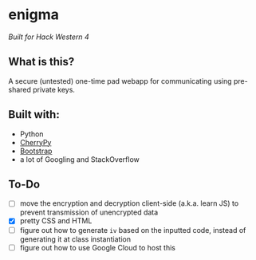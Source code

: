# enigma
*Built for Hack Western 4*
## What is this?
A secure (untested) one-time pad webapp for communicating using pre-shared private keys.

## Built with:
- Python
- [CherryPy](http://cherrypy.org/)
- [Bootstrap](https://getbootstrap.com/)
- a lot of Googling and StackOverflow

## To-Do
- [ ] move the encryption and decryption client-side (a.k.a. learn JS) to prevent transmission of unencrypted data
- [x] pretty CSS and HTML
- [ ] figure out how to generate `iv` based on the inputted code, instead of generating it at class instantiation
- [ ] figure out how to use Google Cloud to host this
